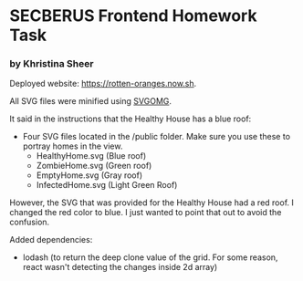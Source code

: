 # SECBERUS Frontend Homework Task

### by Khristina Sheer

Deployed website: https://rotten-oranges.now.sh.

All SVG files were minified using [SVGOMG](https://jakearchibald.github.io/svgomg).

It said in the instructions that the Healthy House has a blue roof:

- Four SVG files located in the /public folder. Make sure you use these to portray homes in the view.
  - HealthyHome.svg (Blue roof)
  - ZombieHome.svg (Green roof)
  - EmptyHome.svg (Gray roof)
  - InfectedHome.svg (Light Green Roof)

However, the SVG that was provided for the Healthy House had a red roof. I changed the red color to blue.
I just wanted to point that out to avoid the confusion.

Added dependencies:

- lodash (to return the deep clone value of the grid. For some reason, react wasn't detecting the changes inside 2d array)
